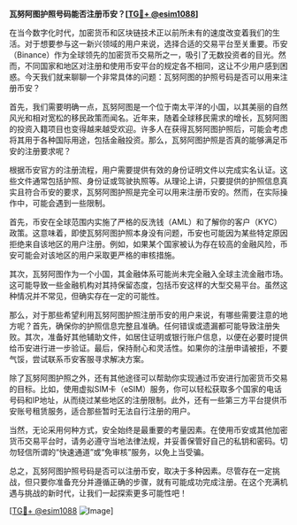 **瓦努阿图护照号码能否注册币安？[[TG💪+ @esim1088](https://t.me/s/esim1088)]**

在当今数字化时代，加密货币和区块链技术正以前所未有的速度改变着我们的生活。对于想要参与这一新兴领域的用户来说，选择合适的交易平台至关重要。币安（Binance）作为全球领先的加密货币交易所之一，吸引了无数投资者的目光。然而，不同国家和地区对注册和使用币安平台的规定各不相同，这让不少用户感到困惑。今天我们就来聊聊一个非常具体的问题：瓦努阿图的护照号码是否可以用来注册币安？

首先，我们需要明确一点，瓦努阿图是一个位于南太平洋的小国，以其美丽的自然风光和相对宽松的移民政策而闻名。近年来，随着全球移民需求的增长，瓦努阿图的投资入籍项目也变得越来越受欢迎。许多人在获得瓦努阿图护照后，可能会考虑将其用于各种国际用途，包括金融投资。那么，瓦努阿图护照是否真的能够满足币安的注册要求呢？

根据币安官方的注册流程，用户需要提供有效的身份证明文件以完成实名认证。这些文件通常包括护照、身份证或驾驶执照等。从理论上讲，只要提供的护照信息真实且符合币安的要求，瓦努阿图护照是完全可以用来注册币安的。然而，在实际操作中，可能会遇到一些限制。

首先，币安在全球范围内实施了严格的反洗钱（AML）和了解你的客户（KYC）政策。这意味着，即使瓦努阿图护照本身没有问题，币安也可能因为某些特定原因拒绝来自该地区的用户注册。例如，如果某个国家被认为存在较高的金融风险，币安可能会对该地区的用户采取更严格的审核措施。

其次，瓦努阿图作为一个小国，其金融体系可能尚未完全融入全球主流金融市场。这可能导致一些金融机构对其持保留态度，包括币安这样的大型交易平台。虽然这种情况并不常见，但确实存在一定的可能性。

那么，对于那些希望利用瓦努阿图护照注册币安的用户来说，有哪些需要注意的地方呢？首先，确保你的护照信息完整且准确。任何错误或遗漏都可能导致注册失败。其次，准备好其他辅助文件，如居住证明或银行账户信息，以便在必要时提供给币安进行进一步验证。最后，保持耐心和灵活性。如果你的注册申请被拒，不要气馁，尝试联系币安客服寻求解决方案。

除了瓦努阿图护照之外，还有其他途径可以帮助你实现通过币安进行加密货币交易的目标。比如，使用虚拟SIM卡（eSIM）服务，你可以轻松获取多个国家的电话号码和IP地址，从而绕过某些地区的注册限制。此外，还有一些第三方平台提供币安账号租赁服务，适合那些暂时无法自行注册的用户。

当然，无论采用何种方式，安全始终是最重要的考量因素。在使用币安或其他加密货币交易平台时，请务必遵守当地法律法规，并妥善保管好自己的私钥和密码。切勿轻信所谓的“快速通道”或“免审核”服务，以免上当受骗。

总之，瓦努阿图护照号码是否可以注册币安，取决于多种因素。尽管存在一定挑战，但只要你准备充分并遵循正确的步骤，就有可能成功完成注册。在这个充满机遇与挑战的新时代，让我们一起探索更多可能性吧！

[[TG💪+ @esim1088](https://t.me/s/esim1088) ![Image](https://i.postimg.cc/4NQfJmqS/Snipaste-2025-05-13-00-14-12.png)]